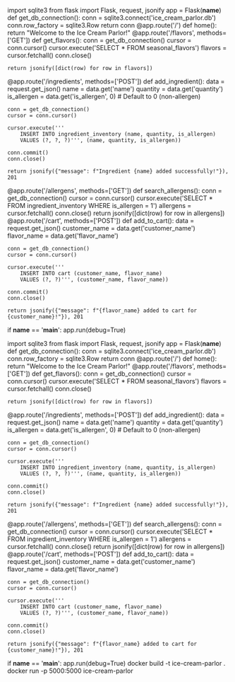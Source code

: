 import sqlite3
from flask import Flask, request, jsonify
app = Flask(__name__)
def get_db_connection():
    conn = sqlite3.connect('ice_cream_parlor.db')
    conn.row_factory = sqlite3.Row
    return conn
@app.route('/')
def home():
    return "Welcome to the Ice Cream Parlor!"
@app.route('/flavors', methods=['GET'])
def get_flavors():
    conn = get_db_connection()
    cursor = conn.cursor()
    cursor.execute('SELECT * FROM seasonal_flavors')
    flavors = cursor.fetchall()
    conn.close()

    return jsonify([dict(row) for row in flavors])
  @app.route('/ingredients', methods=['POST'])
def add_ingredient():
    data = request.get_json()
    name = data.get('name')
    quantity = data.get('quantity')
    is_allergen = data.get('is_allergen', 0)  # Default to 0 (non-allergen)

    conn = get_db_connection()
    cursor = conn.cursor()
    
    cursor.execute('''
        INSERT INTO ingredient_inventory (name, quantity, is_allergen)
        VALUES (?, ?, ?)''', (name, quantity, is_allergen))
    
    conn.commit()
    conn.close()

    return jsonify({"message": f"Ingredient {name} added successfully!"}), 201

@app.route('/allergens', methods=['GET'])
def search_allergens():
    conn = get_db_connection()
    cursor = conn.cursor()
    cursor.execute('SELECT * FROM ingredient_inventory WHERE is_allergen = 1')
    allergens = cursor.fetchall()
    conn.close()
 return jsonify([dict(row) for row in allergens])
@app.route('/cart', methods=['POST'])
def add_to_cart():
    data = request.get_json()
    customer_name = data.get('customer_name')
    flavor_name = data.get('flavor_name')

    conn = get_db_connection()
    cursor = conn.cursor()
    
    cursor.execute('''
        INSERT INTO cart (customer_name, flavor_name)
        VALUES (?, ?)''', (customer_name, flavor_name))
    
    conn.commit()
    conn.close()

    return jsonify({"message": f"{flavor_name} added to cart for {customer_name}!"}), 201
if __name__ == '__main__':
    app.run(debug=True)

import sqlite3
from flask import Flask, request, jsonify
app = Flask(__name__)
def get_db_connection():
    conn = sqlite3.connect('ice_cream_parlor.db')
    conn.row_factory = sqlite3.Row
    return conn
@app.route('/')
def home():
    return "Welcome to the Ice Cream Parlor!"
@app.route('/flavors', methods=['GET'])
def get_flavors():
    conn = get_db_connection()
    cursor = conn.cursor()
    cursor.execute('SELECT * FROM seasonal_flavors')
    flavors = cursor.fetchall()
    conn.close()

    return jsonify([dict(row) for row in flavors])
  @app.route('/ingredients', methods=['POST'])
def add_ingredient():
    data = request.get_json()
    name = data.get('name')
    quantity = data.get('quantity')
    is_allergen = data.get('is_allergen', 0)  # Default to 0 (non-allergen)

    conn = get_db_connection()
    cursor = conn.cursor()
    
    cursor.execute('''
        INSERT INTO ingredient_inventory (name, quantity, is_allergen)
        VALUES (?, ?, ?)''', (name, quantity, is_allergen))
    
    conn.commit()
    conn.close()

    return jsonify({"message": f"Ingredient {name} added successfully!"}), 201

@app.route('/allergens', methods=['GET'])
def search_allergens():
    conn = get_db_connection()
    cursor = conn.cursor()
    cursor.execute('SELECT * FROM ingredient_inventory WHERE is_allergen = 1')
    allergens = cursor.fetchall()
    conn.close()
 return jsonify([dict(row) for row in allergens])
@app.route('/cart', methods=['POST'])
def add_to_cart():
    data = request.get_json()
    customer_name = data.get('customer_name')
    flavor_name = data.get('flavor_name')

    conn = get_db_connection()
    cursor = conn.cursor()
    
    cursor.execute('''
        INSERT INTO cart (customer_name, flavor_name)
        VALUES (?, ?)''', (customer_name, flavor_name))
    
    conn.commit()
    conn.close()

    return jsonify({"message": f"{flavor_name} added to cart for {customer_name}!"}), 201
if __name__ == '__main__':
    app.run(debug=True)
docker build -t ice-cream-parlor .
docker run -p 5000:5000 ice-cream-parlor
